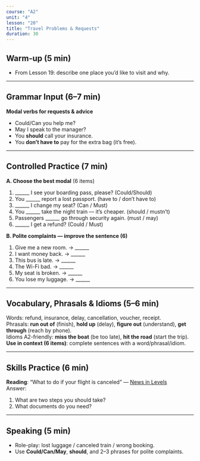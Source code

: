 ```yaml
---
course: "A2"
unit: "4"
lesson: "20"
title: "Travel Problems & Requests"
duration: 30
---
```


## Warm-up (5 min)
- From Lesson 19: describe one place you’d like to visit and why.

---

## Grammar Input (6–7 min)
**Modal verbs for requests & advice**  
- Could/Can you help me?  
- May I speak to the manager?  
- You **should** call your insurance.  
- You **don’t have to** pay for the extra bag (it’s free).

---

## Controlled Practice (7 min)
**A. Choose the best modal** (6 items)
1. ______ I see your boarding pass, please? (Could/Should)  
2. You ______ report a lost passport. (have to / don’t have to)  
3. ______ I change my seat? (Can / Must)  
4. You ______ take the night train — it’s cheaper. (should / mustn’t)  
5. Passengers ______ go through security again. (must / may)  
6. ______ I get a refund? (Could / Must)

**B. Polite complaints — improve the sentence (6)**
1. Give me a new room. → ______  
2. I want money back. → ______  
3. This bus is late. → ______  
4. The Wi-Fi bad. → ______  
5. My seat is broken. → ______  
6. You lose my luggage. → ______

---

## Vocabulary, Phrasals & Idioms (5–6 min)
Words: refund, insurance, delay, cancellation, voucher, receipt.  
Phrasals: **run out of** (finish), **hold up** (delay), **figure out** (understand), **get through** (reach by phone).  
Idioms A2-friendly: **miss the boat** (be too late), **hit the road** (start the trip).  
**Use in context (6 items)**: complete sentences with a word/phrasal/idiom.

---

## Skills Practice (6 min)
**Reading**: “What to do if your flight is canceled” — [News in Levels](https://www.newsinlevels.com/)  
Answer:
1. What are two steps you should take?  
2. What documents do you need?

---

## Speaking (5 min)
- Role-play: lost luggage / canceled train / wrong booking.  
- Use **Could/Can/May**, **should**, and 2–3 phrases for polite complaints.
